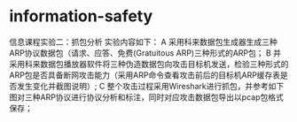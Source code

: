 # information-safety
信息课程实验二：抓包分析
实验内容如下：
A 采用科来数据包生成器生成三种ARP协议数据包（请求、应答、免费(Gratuitous ARP)三种形式的ARP包；
B 并采用科来数据包播放器软件将三种伪造数据包向攻击目标机发送，检验三种形式的ARP包是否具备断网攻击能力（采用ARP命令查看攻击前后的目标机ARP缓存表是否发生变化并截图说明）;
C 整个攻击过程采用Wireshark进行抓包，并参考如下图对三种ARP协议进行协议分析和标注，同时对应攻击数据包导出以pcap包格式保存；

